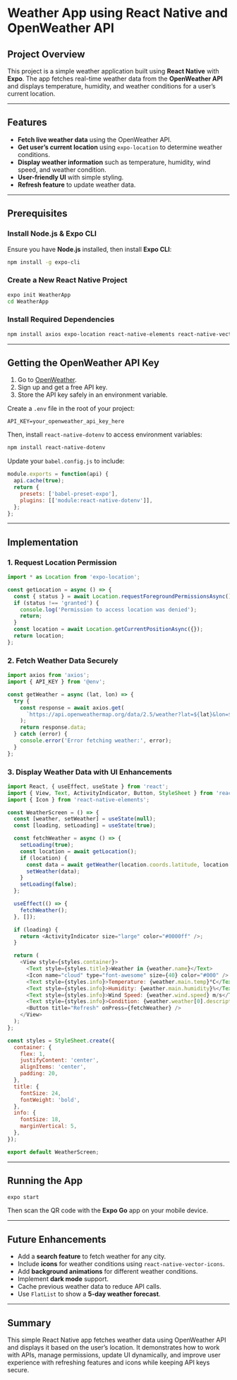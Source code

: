 # Weather App using React Native and OpenWeather API

## Project Overview

This project is a simple weather application built using **React Native** with **Expo**. The app fetches real-time weather data from the **OpenWeather API** and displays temperature, humidity, and weather conditions for a user’s current location.

---

## Features

- **Fetch live weather data** using the OpenWeather API.
- **Get user’s current location** using `expo-location` to determine weather conditions.
- **Display weather information** such as temperature, humidity, wind speed, and weather condition.
- **User-friendly UI** with simple styling.
- **Refresh feature** to update weather data.

---

## Prerequisites

### Install Node.js & Expo CLI

Ensure you have **Node.js** installed, then install **Expo CLI**:

```bash
npm install -g expo-cli
```

### Create a New React Native Project

```bash
expo init WeatherApp
cd WeatherApp
```

### Install Required Dependencies

```bash
npm install axios expo-location react-native-elements react-native-vector-icons expo-constants
```

---

## Getting the OpenWeather API Key

1. Go to [OpenWeather](https://home.openweathermap.org/api_keys).
2. Sign up and get a free API key.
3. Store the API key safely in an environment variable.

Create a `.env` file in the root of your project:

```env
API_KEY=your_openweather_api_key_here
```

Then, install `react-native-dotenv` to access environment variables:

```bash
npm install react-native-dotenv
```

Update your `babel.config.js` to include:

```javascript
module.exports = function(api) {
  api.cache(true);
  return {
    presets: ['babel-preset-expo'],
    plugins: [['module:react-native-dotenv']],
  };
};
```

---

## Implementation

### 1. Request Location Permission

```javascript
import * as Location from 'expo-location';

const getLocation = async () => {
  const { status } = await Location.requestForegroundPermissionsAsync();
  if (status !== 'granted') {
    console.log('Permission to access location was denied');
    return;
  }
  const location = await Location.getCurrentPositionAsync({});
  return location;
};
```

### 2. Fetch Weather Data Securely

```javascript
import axios from 'axios';
import { API_KEY } from '@env';

const getWeather = async (lat, lon) => {
  try {
    const response = await axios.get(
      `https://api.openweathermap.org/data/2.5/weather?lat=${lat}&lon=${lon}&appid=${API_KEY}&units=metric`
    );
    return response.data;
  } catch (error) {
    console.error('Error fetching weather:', error);
  }
};
```

### 3. Display Weather Data with UI Enhancements

```javascript
import React, { useEffect, useState } from 'react';
import { View, Text, ActivityIndicator, Button, StyleSheet } from 'react-native';
import { Icon } from 'react-native-elements';

const WeatherScreen = () => {
  const [weather, setWeather] = useState(null);
  const [loading, setLoading] = useState(true);

  const fetchWeather = async () => {
    setLoading(true);
    const location = await getLocation();
    if (location) {
      const data = await getWeather(location.coords.latitude, location.coords.longitude);
      setWeather(data);
    }
    setLoading(false);
  };

  useEffect(() => {
    fetchWeather();
  }, []);

  if (loading) {
    return <ActivityIndicator size="large" color="#0000ff" />;
  }

  return (
    <View style={styles.container}>
      <Text style={styles.title}>Weather in {weather.name}</Text>
      <Icon name="cloud" type="font-awesome" size={40} color="#000" />
      <Text style={styles.info}>Temperature: {weather.main.temp}°C</Text>
      <Text style={styles.info}>Humidity: {weather.main.humidity}%</Text>
      <Text style={styles.info}>Wind Speed: {weather.wind.speed} m/s</Text>
      <Text style={styles.info}>Condition: {weather.weather[0].description}</Text>
      <Button title="Refresh" onPress={fetchWeather} />
    </View>
  );
};

const styles = StyleSheet.create({
  container: {
    flex: 1,
    justifyContent: 'center',
    alignItems: 'center',
    padding: 20,
  },
  title: {
    fontSize: 24,
    fontWeight: 'bold',
  },
  info: {
    fontSize: 18,
    marginVertical: 5,
  },
});

export default WeatherScreen;
```

---

## Running the App

```bash
expo start
```

Then scan the QR code with the **Expo Go** app on your mobile device.

---

## Future Enhancements

- Add a **search feature** to fetch weather for any city.
- Include **icons** for weather conditions using `react-native-vector-icons`.
- Add **background animations** for different weather conditions.
- Implement **dark mode** support.
- Cache previous weather data to reduce API calls.
- Use `FlatList` to show a **5-day weather forecast**.

---

## Summary

This simple React Native app fetches weather data using OpenWeather API and displays it based on the user’s location. It demonstrates how to work with APIs, manage permissions, update UI dynamically, and improve user experience with refreshing features and icons while keeping API keys secure.


